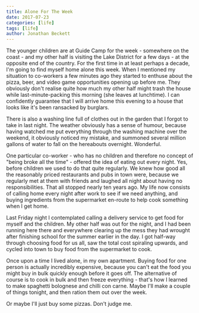 ```yaml
---
title: Alone For The Week
date: 2017-07-23
categories: [life]
tags: [life]
author: Jonathan Beckett
---
```


The younger children are at Guide Camp for the week - somewhere on the coast - and my other half is visiting the Lake District for a few days - at the opposite end of the country. For the first time in at least perhaps a decade, I'm going to find myself home alone this week. When I mentioned my situation to co-workers a few minutes ago they started to enthuse about the pizza, beer, and video game opportunities opening up before me. They obviously don't realise quite how much my other half might trash the house while last-minute-packing this morning (she leaves at lunchtime). I can confidently guarantee that I will arrive home this evening to a house that looks like it's been ransacked by burglars.

There is also a washing line full of clothes out in the garden that I forgot to take in last night. The weather obviously has a sense of humour, because having watched me put everything through the washing machine over the weekend, it obviously noticed my mistake, and summoned several million gallons of water to fall on the hereabouts overnight. Wonderful.

One particular co-worker - who has no children and therefore no concept of "being broke all the time" - offered the idea of eating out every night. Yes, before children we used to do that quite regularly. We knew how good all the reasonably priced restaurants and pubs in town were, because we regularly met at them with friends and laughed all night about having no responsibilities. That all stopped nearly ten years ago. My life now consists of calling home every night after work to see if we need anything, and buying ingredients from the supermarket en-route to help cook something when I get home.

Last Friday night I contemplated calling a delivery service to get food for myself and the children. My other half was out for the night, and I had been running here there and everywhere clearing up the mess they had wrought after finishing school for the summer earlier in the day. I got half-way through choosing food for us all, saw the total cost spiraling upwards, and cycled into town to buy food from the supermarket to cook.

Once upon a time I lived alone, in my own apartment. Buying food for one person is actually incredibly expensive, because you can't eat the food you might buy in bulk quickly enough before it goes off. The alternative of course is to cook in bulk and then freeze everything - that's how I learned to make spaghetti bolognese and chilli con carne. Maybe I'll make a couple of things tonight, and then ration them out over the week.

Or maybe I'll just buy some pizzas. Don't judge me.